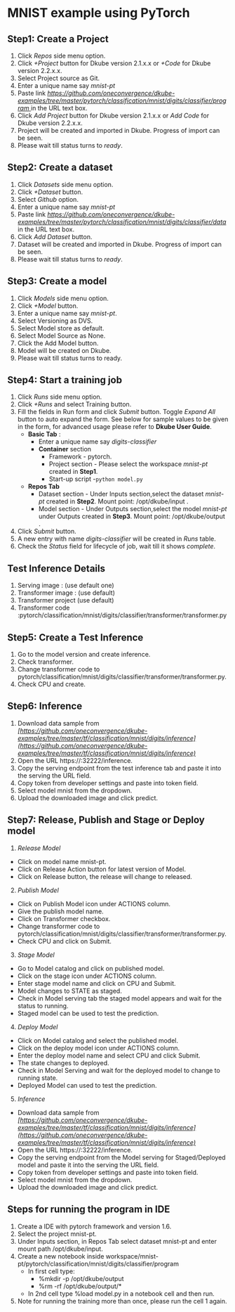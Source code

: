 # MNIST example using PyTorch
## Step1: Create a Project
 1. Click *Repos* side menu option.
 2. Click *+Project* button for Dkube version 2.1.x.x or *+Code* for Dkube version 2.2.x.x.
 3. Select Project source as Git.
 4. Enter a unique name say *mnist-pt*
 5. Paste link *[https://github.com/oneconvergence/dkube-examples/tree/master/pytorch/classification/mnist/digits/classifier/program 
 ](https://github.com/oneconvergence/dkube-examples/tree/master/pytorch/classification/mnist/digits/classifier/program)* in the URL text box.
 6. Click *Add Project* button for Dkube version 2.1.x.x or *Add Code* for Dkube version 2.2.x.x.
 7. Project will be created and imported in Dkube. Progress of import can be seen.
 8. Please wait till status turns to *ready*.

## Step2: Create a dataset
 1. Click *Datasets* side menu option.
 2. Click *+Dataset* button.
 3. Select *Github* option.
 4. Enter a unique name say *mnist-pt*
 5. Paste link *[https://github.com/oneconvergence/dkube-examples/tree/master/pytorch/classification/mnist/digits/classifier/data
 ](https://github.com/oneconvergence/dkube-examples/tree/master/pytorch/classification/mnist/digits/classifier/data)* in the URL text box.
 6. Click *Add Dataset* button.
 7. Dataset will be created and imported in Dkube. Progress of import can be seen.
 8. Please wait till status turns to *ready*.

## Step3: Create a model
 1. Click *Models* side menu option.
 2. Click *+Model* button.
 3. Enter a unique name say *mnist-pt*.
 4. Select Versioning as DVS. 
 5. Select Model store as default.
 6. Select Model Source as None.
 7. Click the Add Model button.
 8. Model will be created on Dkube.
 9. Please wait till status turns to ready.


## Step4: Start a training job
 1. Click *Runs* side menu option.
 2. Click *+Runs* and select Training button.
 3. Fill the fields in Run form and click *Submit* button. Toggle *Expand All* button to auto expand the form. See below for sample values to be given in the form, for advanced usage please refer to **Dkube User Guide**.
    - **Basic Tab** :
	  - Enter a unique name say *digits-classifier*
 	  - **Container** section
		- Framework - pytorch.
		- Project section - Please select the workspace *mnist-pt* created in **Step1**.
		- Start-up script -`python model.py`
    - **Repos Tab**
	    - Dataset section - Under Inputs section,select the dataset *mnist-pt* created in **Step2**. Mount point: /opt/dkube/input .
	    - Model section   - Under Outputs section,select the model *mnist-pt* under Outputs created in **Step3**. Mount point: /opt/dkube/output .
4. Click *Submit* button.
5. A new entry with name *digits-classifier* will be created in *Runs* table.
6. Check the *Status* field for lifecycle of job, wait till it shows *complete*.

## Test Inference Details
1. Serving image : (use default one)
2. Transformer image : (use default)
3. Transformer project (use default)
4. Transformer code :pytorch/classification/mnist/digits/classifier/transformer/transformer.py 

## Step5: Create a Test Inference
1. Go to the model version and create inference.
2. Check transformer.
3. Change transformer code to pytorch/classification/mnist/digits/classifier/transformer/transformer.py.
4. Check CPU and create.

## Step6: Inference
1. Download data sample from *[https://github.com/oneconvergence/dkube-examples/tree/master/tf/classification/mnist/digits/inference](https://github.com/oneconvergence/dkube-examples/tree/master/tf/classification/mnist/digits/inference)*
2. Open the URL https://<set-up-IP>:32222/inference.
3. Copy the serving endpoint from the test inference tab and paste it into the serving the URL field.
4. Copy token from developer settings and paste into token field.
5. Select model mnist from the dropdown.
6. Upload the downloaded image and click predict. 

## Step7: Release, Publish and Stage or Deploy model

1. *Release Model*
- Click on model name mnist-pt.
- Click on Release Action button for latest version of Model.
- Click on Release button, the release will change to released.
2. *Publish Model*
- Click on Publish Model icon under ACTIONS column.
- Give the publish model name.
- Click on Transformer checkbox.
- Change transformer code to pytorch/classification/mnist/digits/classifier/transformer/transformer.py.
- Check CPU and click on Submit.
3. *Stage Model*
- Go to Model catalog and click on published model.
- Click on the stage icon under ACTIONS column.
- Enter stage model name and click on CPU and Submit.
- Model changes to STATE as staged.
- Check in Model serving tab the staged model appears and wait for the status to running.
- Staged model can be used to test the prediction.
4. *Deploy Model*
- Click on Model catalog and select the published model.
- Click on the deploy model icon  under ACTIONS column.
- Enter the deploy model name and select CPU and click Submit.
- The state changes to deployed.
- Check in Model Serving and wait for the deployed model to change to running state.
- Deployed Model can used to test the prediction.
5. *Inference*
- Download data sample from *[https://github.com/oneconvergence/dkube-examples/tree/master/tf/classification/mnist/digits/inference](https://github.com/oneconvergence/dkube-examples/tree/master/tf/classification/mnist/digits/inference)*
- Open the URL https://<set-up-IP>:32222/inference.
- Copy the serving endpoint from the Model serving for Staged/Deployed model  and paste it into the serving the URL field.
- Copy token from developer settings and paste into token field.
- Select model mnist from the dropdown.
- Upload the downloaded image and click predict.

## Steps for running the program in IDE
1. Create a IDE with pytorch framework and version 1.6.
2. Select the project mnist-pt.
3. Under Inputs section, in Repos Tab select dataset mnist-pt and enter mount path /opt/dkube/input.
4. Create a new notebook inside workspace/mnist-pt/pytorch/classification/mnist/digits/classifier/program
   - In first cell type:
     - %mkdir -p /opt/dkube/output
     - %rm -rf /opt/dkube/output/*
   - In 2nd cell type %load model.py in a notebook cell and then run.
5. Note for running the training more than once, please run the cell 1 again.
